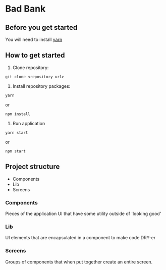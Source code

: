 # Bad Bank

## Before you get started

You will need to install [yarn](https://classic.yarnpkg.com/lang/en/docs/install/#mac-stable)

## How to get started

1. Clone repository:

```ssh
git clone <repository url>
```

1. Install repository packages:

```ssh
yarn
```

or

```
npm install
```

1. Run application

```ssh
yarn start
```

or

```ssh
npm start
```

## Project structure

- Components
- Lib
- Screens

### Components

Pieces of the application UI that have some utility
outside of 'looking good'

### Lib

UI elements that are encapsulated in a component to make code DRY-er

### Screens

Groups of components that when put together create an entire screen.
